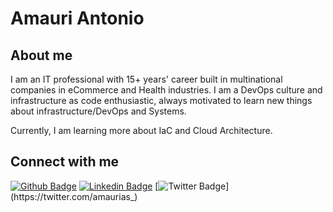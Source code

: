 # Amauri Antonio

## About me

I am an IT professional with 15+ years' career built in multinational companies in eCommerce and Health industries. I am a DevOps culture and infrastructure as code enthusiastic, always motivated to learn new things about infrastructure/DevOps and Systems.

Currently, I am learning more about IaC and Cloud Architecture.

## Connect with me

[![Github Badge](https://img.shields.io/badge/-Github-000?style=flat-square&logo=Github&logoColor=white&link=https://github.com/amaurias)](https://github.com/amaurias)
[![Linkedin Badge](https://img.shields.io/badge/-LinkedIn-blue?style=flat-square&logo=Linkedin&logoColor=white&link=https://www.linkedin.com/in/amauriantonio/)](https://www.linkedin.com/in/amauriantonio/)
[![Twitter Badge](https://img.shields.io/badge/-Twitter-1ca0f1?style=flat-square&labelColor=1ca0f1&logo=twitter&logoColor=white&link=https://twitter.com/amaurias_)](https://twitter.com/amaurias_)
